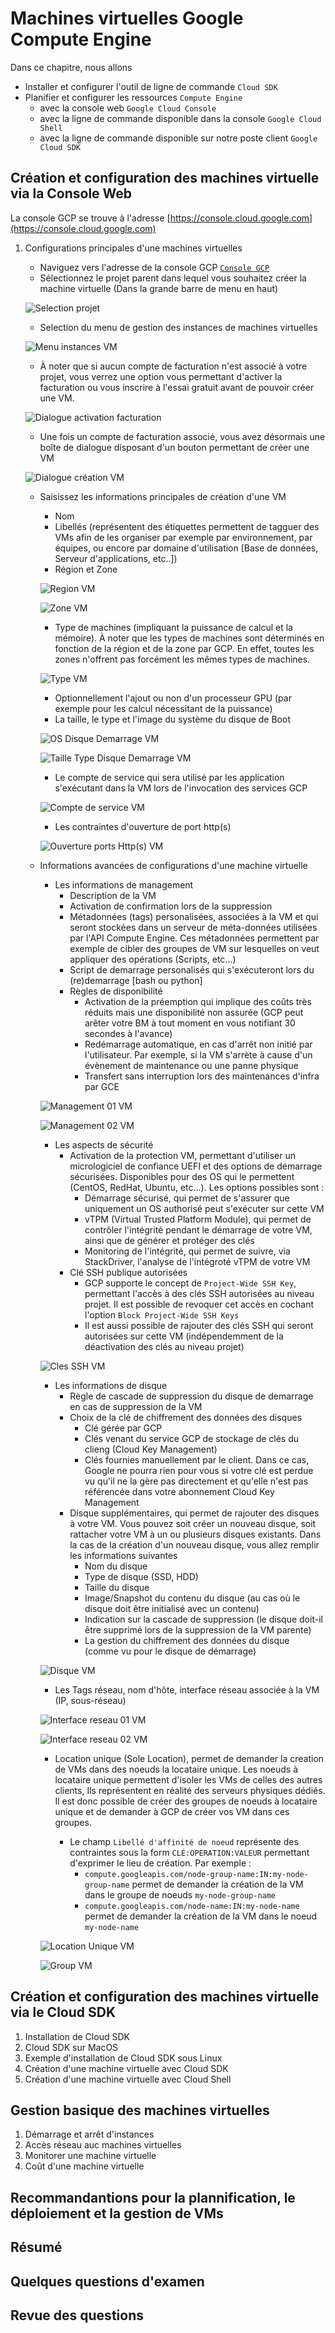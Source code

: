 # Machines virtuelles Google Compute Engine

Dans ce chapitre, nous allons

* Installer et configurer l'outil de ligne de commande `Cloud SDK`
* Planifier et configurer les ressources `Compute Engine`
    * avec la console web `Google Cloud Console`
    * avec la ligne de commande disponible dans la console `Google Cloud Shell`
    * avec la ligne de commande disponible sur notre poste client `Google Cloud SDK`

## Création et configuration des machines virtuelle via la Console Web

La console GCP se trouve à l'adresse [https://console.cloud.google.com](https://console.cloud.google.com)

1. Configurations principales d'une machines virtuelles

    * Naviguez vers l'adresse de la console GCP [`Console GCP`](https://console.cloud.google.com)
    * Sélectionnez le projet parent dans lequel vous souhaitez créer la machine virtuelle (Dans la grande barre de menu en haut)

    ![`Selection projet`](./gcp_selection_projet.png)

    * Selection du menu de gestion des instances de machines virtuelles

    ![`Menu instances VM`](./gcp_menu_instances_vm.png)

    * À noter que si aucun compte de facturation n'est associé à votre projet, vous verrez une option vous permettant d'activer la facturation ou vous inscrire à l'essai gratuit avant de pouvoir créer une VM.

   ![`Dialogue activation facturation`](./gcp_dialogue_activation_facturation.png)

    * Une fois un compte de facturation associé, vous avez désormais une boîte de dialogue disposant d'un bouton permettant de créer une VM

    ![`Dialogue création VM`](./gcp_dialogue_creation_instances_vm.png)

    * Saisissez les informations principales de création d'une VM
        * Nom
        * Libellés (représentent des étiquettes permettent de tagguer des VMs afin de les organiser par exemple par environnement, par équipes, ou encore par domaine d'utilisation [Base de données, Serveur d'applications, etc..])
        * Région et Zone

        ![`Region VM`](./gcp_regions_vm.png)

        ![`Zone VM`](./gcp_zone_vm.png)

        * Type de machines (impliquant la puissance de calcul et la mémoire). À noter que les types de machines sont déterminés en fonction de la région et de la zone par GCP. En effet, toutes les zones n'offrent pas forcément les mêmes types de machines.

        ![`Type VM`](./gcp_type_vm.png)

        * Optionnellement l'ajout ou non d'un processeur GPU (par exemple pour les calcul nécessitant de la puissance)
        * La taille, le type et l'image du système du disque de Boot

        ![`OS Disque Demarrage VM`](./gcp_disque_demarrage_vm.png)

        ![`Taille Type Disque Demarrage VM`](./gcp_type_taille_disque_demarrage_vm.png)

        * Le compte de service qui sera utilisé par les application s'exécutant dans la VM lors de l'invocation des services GCP

        ![`Compte de service VM`](./gcp_identite_acces_api_vm.png)

        * Les contraintes d'ouverture de port http(s)

        ![`Ouverture ports Http(s) VM`](./gcp_ouverture_port_http.png)

    * Informations avancées de configurations d'une machine virtuelle

        * Les informations de management
            * Description de la VM
            * Activation de confirmation lors de la suppression
            * Métadonnées (tags) personalisées, associées à la VM et qui seront stockées dans un serveur de méta-données utilisées par l'API Compute Engine. Ces métadonnées permettent par exemple de cibler des groupes de VM sur lesquelles on veut appliquer des opérations (Scripts, etc...)
            * Script de demarrage personalisés qui s'exécuteront lors du (re)demarrage [bash ou python]
            * Règles de disponibilité
                * Activation de la préemption qui implique des coûts très réduits mais une disponibilité non assurée (GCP peut arêter votre BM à tout moment en vous notifiant 30 secondes à l'avance)
                * Redémarrage automatique, en cas d'arrêt non initié par l'utilisateur. Par exemple, si la VM s'arrète à cause d'un évènement de maintenance ou une panne physique
                * Transfert sans interruption lors des maintenances d'infra par GCE

        ![`Management 01 VM`](./gcp_config_avancee_management_vm_01.png)

        ![`Management 02 VM`](./gcp_config_avancee_management_vm_02.png)

        * Les aspects de sécurité
            * Activation de la protection VM, permettant d'utiliser un micrologiciel de confiance UEFI et des options de démarrage sécurisées. Disponibles pour des OS qui le permettent (CentOS, RedHat, Ubuntu, etc...). Les options possibles sont :
                * Démarrage sécurisé, qui permet de s'assurer que uniquement un OS authorisé peut s'exécuter sur cette VM
                * vTPM (Virtual Trusted Platform Module), qui permet de contrôler l'intégrité pendant le démarrage de votre VM, ainsi que de générer et protéger des clés
                * Monitoring de l'intégrité, qui permet de suivre, via StackDriver, l'analyse de l'intégroté vTPM de votre VM
            * Clé SSH publique autorisées
                * GCP supporte le concept de `Project-Wide SSH Key`, permettant l'accès à des clés SSH autorisées au niveau projet. Il est possible de revoquer cet accès en cochant l'option `Block Project-Wide SSH Keys`
                * Il est aussi possible de rajouter des clés SSH qui seront autorisées sur cette VM (indépendemment de la déactivation des clés au niveau projet)

        ![`Cles SSH VM`](./gcp_cles_ssh_vm.png)

        * Les informations de disque
            * Règle de cascade de suppression du disque de demarrage en cas de suppression de la VM
            * Choix de la clé de chiffrement des données des disques
                * Clé gérée par GCP
                * Clés venant du service GCP de stockage de clés du clieng (Cloud Key Management)
                * Clés fournies manuellement par le client. Dans ce cas, Google ne pourra rien pour vous si votre clé est perdue vu qu'il ne la gère pas directement et qu'elle n'est pas référencée dans votre abonnement Cloud Key Management
            * Disque supplémentaires, qui permet de rajouter des disques à votre VM. Vous pouvez soit créer un nouveau disque, soit rattacher votre VM à un ou plusieurs disques existants. Dans la cas de la création d'un nouveau disque, vous allez remplir les informations suivantes
                * Nom du disque
                * Type de disque (SSD, HDD)
                * Taille du disque
                * Image/Snapshot du contenu du disque (au cas où le disque doit être initialisé avec un contenu)
                * Indication sur la cascade de suppression (le disque doit-il être supprimé lors de la suppression de la VM parente)
                * La gestion du chiffrement des données du disque (comme vu pour le disque de démarrage)

        ![`Disque VM`](./gcp_config_avancee_disque_vm.png)

        * Les Tags réseau, nom d'hôte, interface réseau associée à la VM (IP, sous-réseau)

        ![`Interface reseau 01 VM`](./gcp_interface_reseau_01.png)

        ![`Interface reseau 02 VM`](./gcp_interface_reseau_02.png)

        * Location unique (Sole Location), permet de demander la creation de VMs dans des noeuds la locataire unique. Les noeuds à locataire unique permettent d'isoler les VMs de celles des autres clients, Ils représentent en réalité des serveurs physiques dédiés. Il est donc possible de créer des groupes de noeuds à locataire unique et de demander à GCP de créer vos VM dans ces groupes.

            * Le champ `Libellé d'affinité de noeud` représente des contraintes sous la form `CLÉ:OPERATION:VALEUR` permettant d'exprimer le lieu de création. Par exemple :
                * `compute.googleapis.com/node-group-name:IN:my-node-group-name` permet de demander la création de la VM dans le groupe de noeuds `my-node-group-name`
                * `compute.googleapis.com/node-name:IN:my-node-name` permet de demander la création de la VM dans le noeud `my-node-name`

        ![`Location Unique VM`](./gcp_sole_location_vm.png)

        ![`Group VM`](./gcp_sole_tenant_node_group_vm.png)

## Création et configuration des machines virtuelle via le Cloud SDK

1. Installation de Cloud SDK
2. Cloud SDK sur MacOS
3. Exemple d'installation de Cloud SDK sous Linux
4. Création d'une machine virtuelle avec Cloud SDK
5. Création d'une machine virtuelle avec Cloud Shell

## Gestion basique des machines virtuelles

1. Démarrage et arrêt d'instances
2. Accès réseau auc machines virtuelles
3. Monitorer une machine virtuelle
4. Coût d'une machine virtuelle

## Recommandantions pour la plannification, le déploiement et la gestion de VMs

## Résumé

## Quelques questions d'examen

## Revue des questions

